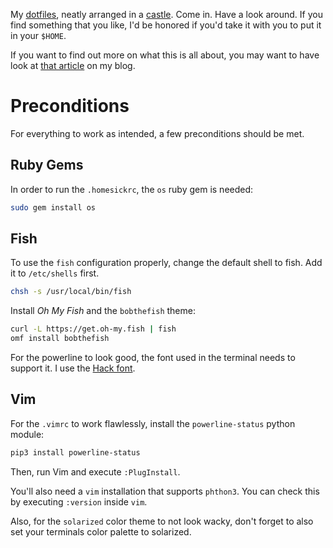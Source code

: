 My [dotfiles](https://dotfiles.github.io/), neatly arranged in a
[castle](https://github.com/technicalpickles/homesick). Come in. Have a look
around. If you find something that you like, I'd be honored if you'd take it
with you to put it in your `$HOME`.

If you want to find out more on what this is all about, you may want to have
look at [that
article](https://blog.anothernode.com/2017/11/26/home-improvement-galore/) on my
blog.

# Preconditions

For everything to work as intended, a few preconditions should be met.

## Ruby Gems

In order to run the `.homesickrc`, the `os` ruby gem is needed:

```sh
sudo gem install os
```

## Fish

To use the `fish` configuration properly, change the default shell to fish. Add
it to `/etc/shells` first.

```sh
chsh -s /usr/local/bin/fish
```

Install _Oh My Fish_ and the `bobthefish` theme:

```sh
curl -L https://get.oh-my.fish | fish
omf install bobthefish
```

For the powerline to look good, the font used in the terminal needs to support
it. I use the [Hack font](https://sourcefoundry.org/hack/).

## Vim

For the `.vimrc` to work flawlessly, install the `powerline-status` python
module:

```sh
pip3 install powerline-status
```

Then, run Vim and execute `:PlugInstall`.

You'll also need a `vim` installation that supports `phthon3`. You can check
this by executing `:version` inside `vim`.

Also, for the `solarized` color theme to not look wacky, don't forget to also
set your terminals color palette to solarized.
